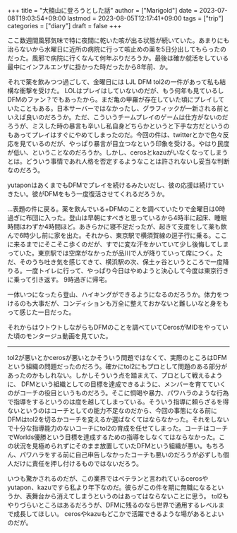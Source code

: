 +++
title = "大楠山に登ろうとした話"
author = ["Marigold"]
date = 2023-07-08T19:03:54+09:00
lastmod = 2023-08-05T12:17:41+09:00
tags = ["trip"]
categories = ["diary"]
draft = false
+++

ここ数週間風邪気味で特に夜間に乾いた咳が出る状態が続いていた。あまりにも治らないから水曜日に近所の病院に行って咳止めの薬を5日分出してもらったのだった。風邪で病院に行くなんて何年ぶりだろうか。最後は確か就活をしている最中にインフルエンザに掛かった時だったから8年前、か。

それで薬を飲みつつ過ごして、金曜日には LJL DFM tol2の一件があって私も結構な衝撃を受けた。
LOLはプレイはしていないのだが、もう何年も見ているしDFMのファン？でもあったから。まだ亀の甲羅が存在していた頃にプレイしていたこともある。日本サーバーではなかったし、グラフィックが一新される前といえば良いのだろうか。ただ、こういうチームプレイのゲームは仕方がないのだろうが、ミスした時の暴言も辛いし私自身どちらかというと下手な方だというのもあってプレイはすぐにやめてしまったのだ。今回の件は、twitterとかで色々反応を見ているのだが、やっぱり暴言が目立つなという印象を受ける。やはり民度が低い、ということなのだろうか。しかし、cerosとkazuがいなくなってしまうとは。どういう事情であれ人格を否定するようなことは許されないし妥当な判断なのだろう。

yutaponはあくまでもDFMでプレイを続けるみたいだし、彼の応援は続けていきたい。彼がDFMをもう一度復活させてくれるだろうか。

...表題の件に戻る。薬を飲んでいる+DFMのことを調べていたりで金曜日は0時過ぎに布団に入った。登山は早朝にすべきと思っているから4時半に起床、睡眠時間はわずか4時間ほど。あきらかに寝不足だったが、起きて支度をして薬も飲んで6時少し前に家を出た。それから、東京駅で横須賀線の逗子行に乗る。ここに来るまでにそこそこ歩くのだが、すでに変な汗をかいていて少し後悔してしまっていた。東京駅では空席がなかったが品川で人が降りていって席につく。ただ、そのうち吐き気を感じてきて、横浜駅の次、保土ヶ谷というところで一度降りる。一度トイレに行って、やっぱり今日はやめようと決心して今度は東京行きに乗って引き返す。
9時過ぎに帰宅。

一体いつになったら登山、ハイキングができるようになるのだろうか。体力をつけるのも大事だが、コンディションも万全に整えておかないと難しいなと身をもって感じた一日だった。

それからはウトウトしながらもDFMのことを調べていてCerosがMIDをやっていた頃のモンタージュ動画を見ていた。

---

tol2が悪いとかcerosが悪いとかそういう問題ではなくて、実際のところはDFMという組織の問題だったのだろう。確かにtol2にもプロとして問題のある部分があったのかもしれない。しかしそういう点を踏まえて、プロとして戦えるように、
DFMという組織としての目標を達成できるように、メンバーを育てていくのがコーチの役目というものだろう。そこに恫喝や暴力、パワハラのような行為で指導をするというのは度を越してしまっている。そういう指導に頼らざるを得ないというのはコーチとしての能力不足なのだから、今回の事態になる前にDFMはtol2を切るかコーチを変えるか選ばなくてはならなかった。それをしないで十分な指導能力のないコーチにtol2の育成を任せてしまった。コーチはコーチでWorlds優勝という目標を達成するための指導をしなくてはならなかった。この状況を見極められずにそのまま放置していたDFMという組織が悪い。もちろん、パワハラをする前に自己申告しなかったコーチも悪いのだろうが必ずしも個人だけに責任を押し付けるものではないだろう。

いつも驚かされるのだが、この業界ではベテランと言われているcerosやyutapon、kazuですら私より年下なのだ。彼らがこの件を期に無職になるというか、表舞台から消えてしまうというのはあってはならないことに思う。
tol2もやりづらいところはあるだろうが、DFMに残るのなら世界で通用するレベルまで成長してほしい。
cerosやkazuもどこかで活躍できるような場があるとよいのだが。
